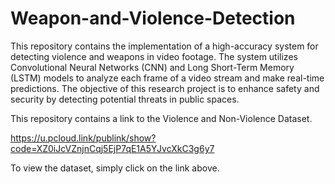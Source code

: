 # Weapon-and-Violence-Detection
This repository contains the implementation of a high-accuracy system for detecting violence and weapons in video footage. The system utilizes Convolutional Neural Networks (CNN) and Long Short-Term Memory (LSTM) models to analyze each frame of a video stream and make real-time predictions. The objective of this research project is to enhance safety and security by detecting potential threats in public spaces.


This repository contains a link to the Violence and Non-Violence Dataset.

https://u.pcloud.link/publink/show?code=XZ0iJcVZnjnCqj5EjP7qE1A5YJvcXkC3g6y7

To view the dataset, simply click on the link above.
